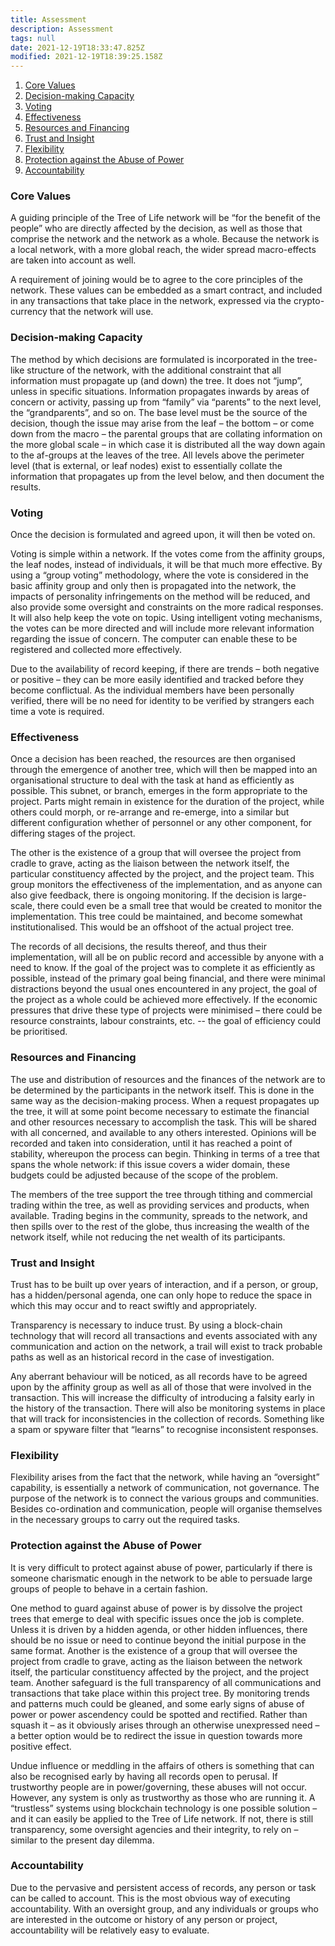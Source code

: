 ```yaml
---
title: Assessment
description: Assessment
tags: null
date: 2021-12-19T18:33:47.825Z
modified: 2021-12-19T18:39:25.158Z
---
```


1. [Core Values](#core-values)
2. [Decision-making Capacity](#decision-making-capacity)
3. [Voting](#voting)
4. [Effectiveness](#effectiveness)
5. [Resources and Financing](#resources-and-financing)
6. [Trust and Insight](#trust-and-insight)
7. [Flexibility](#flexibility)
8. [Protection against the Abuse of Power](#protection-against-the-abuse-of-power)
9. [Accountability](#accountability)

### Core Values

A guiding principle of the Tree of Life network will be “for the benefit of the people” who are directly affected by the decision, as well as those that comprise the network and the network as a whole. Because the network is a local network, with a more global reach, the wider spread macro-effects are taken into account as well.

A requirement of joining would be to agree to the core principles of the network. These values can be embedded as a smart contract, and included in any transactions that take place in the network, expressed via the crypto-currency that the network will use.

### Decision-making Capacity

The method by which decisions are formulated is incorporated in the tree-like structure of the network, with the additional constraint that all information must propagate up (and down) the tree. It does not “jump”, unless in specific situations. Information propagates inwards by areas of concern or activity, passing up from “family” via “parents” to the next level, the “grandparents”, and so on. The base level must be the source of the decision, though the issue may arise from the leaf – the bottom – or come down from the macro – the parental groups that are collating information on the more global scale – in which case it is distributed all the way down again to the af-groups at the leaves of the tree. All levels above the perimeter level (that is external, or leaf nodes) exist to essentially collate the information that propagates up from the level below, and then document the results.

### Voting

Once the decision is formulated and agreed upon, it will then be voted on.

Voting is simple within a network. If the votes come from the affinity groups, the leaf nodes, instead of individuals, it will be that much more effective. By using a “group voting” methodology, where the vote is considered in the basic affinity group and only then is propagated into the network, the impacts of personality infringements on the method will be reduced, and also provide some oversight and constraints on the more radical responses. It will also help keep the vote on topic. Using intelligent voting mechanisms, the votes can be more directed and will include more relevant information regarding the issue of concern. The computer can enable these to be registered and collected more effectively.

Due to the availability of record keeping, if there are trends – both negative or positive – they can be more easily identified and tracked before they become conflictual.
As the individual members have been personally verified, there will be no need for identity to be verified by strangers each time a vote is required.

### Effectiveness

Once a decision has been reached, the resources are then organised through the emergence of another tree, which will then be mapped into an organisational structure to deal with the task at hand as efficiently as possible. This subnet, or branch, emerges in the form appropriate to the project. Parts might remain in existence for the duration of the project, while others could morph, or re-arrange and re-emerge, into a similar but different configuration whether of personnel or any other component, for differing stages of the project.

The other is the existence of a group that will oversee the project from cradle to grave, acting as the liaison between the network itself, the particular constituency affected by the project, and the project team. This group monitors the effectiveness of the implementation, and as anyone can also give feedback, there is ongoing monitoring. If the decision is large-scale, there could even be a small tree that would be created to monitor the implementation. This tree could be maintained, and become somewhat institutionalised. This would be an offshoot of the actual project tree.

The records of all decisions, the results thereof, and thus their implementation, will all be on public record and accessible by anyone with a need to know.
If the goal of the project was to complete it as efficiently as possible, instead of the primary goal being financial, and there were minimal distractions beyond the usual ones encountered in any project, the goal of the project as a whole could be achieved more effectively. If the economic pressures that drive these type of projects were minimised – there could be resource constraints, labour constraints, etc. -- the goal of efficiency could be prioritised.

### Resources and Financing

The use and distribution of resources and the finances of the network are to be determined by the participants in the network itself. This is done in the same way as the decision-making process. When a request propagates up the tree, it will at some point become necessary to estimate the financial and other resources necessary to accomplish the task. This will be shared with all concerned, and available to any others interested. Opinions will be recorded and taken into consideration, until it has reached a point of stability, whereupon the process can begin. Thinking in terms of a tree that spans the whole network: if this issue covers a wider domain, these budgets could be adjusted because of the scope of the problem.

The members of the tree support the tree through tithing and commercial trading within the tree, as well as providing services and products, when available. Trading begins in the community, spreads to the network, and then spills over to the rest of the globe, thus increasing the wealth of the network itself, while not reducing the net wealth of its participants.

### Trust and Insight

Trust has to be built up over years of interaction, and if a person, or group, has a hidden/personal agenda, one can only hope to reduce the space in which this may occur and to react swiftly and appropriately.

Transparency is necessary to induce trust. By using a block-chain technology that will record all transactions and events associated with any communication and action on the network, a trail will exist to track probable paths as well as an historical record in the case of investigation.

Any aberrant behaviour will be noticed, as all records have to be agreed upon by the affinity group as well as all of those that were involved in the transaction. This will increase the difficulty of introducing a falsity early in the history of the transaction. There will also be monitoring systems in place that will track for inconsistencies in the collection of records. Something like a spam or spyware filter that “learns” to recognise inconsistent responses.

### Flexibility

Flexibility arises from the fact that the network, while having an “oversight” capability, is essentially a network of communication, not governance. The purpose of the network is to connect the various groups and communities. Besides co-ordination and communication, people will organise themselves in the necessary groups to carry out the required tasks.

### Protection against the Abuse of Power

It is very difficult to protect against abuse of power, particularly if there is someone charismatic enough in the network to be able to persuade large groups of people to behave in a certain fashion.

One method to guard against abuse of power is by dissolve the project trees that emerge to deal with specific issues once the job is complete. Unless it is driven by a hidden agenda, or other hidden influences, there should be no issue or need to continue beyond the initial purpose in the same format. Another is the existence of a group that will oversee the project from cradle to grave, acting as the liaison between the network itself, the particular constituency affected by the project, and the project team.
Another safeguard is the full transparency of all communications and transactions that take place within this project tree. By monitoring trends and patterns much could be gleaned, and some early signs of abuse of power or power ascendency could be spotted and rectified. Rather than squash it – as it obviously arises through an otherwise unexpressed need – a better option would be to redirect the issue in question towards more positive effect.

Undue influence or meddling in the affairs of others is something that can also be recognised early by having all records open to perusal. If trustworthy people are in power/governing, these abuses will not occur. However, any system is only as trustworthy as those who are running it. A “trustless” systems using blockchain technology is one possible solution – and it can easily be applied to the Tree of Life network. If not, there is still transparency, some oversight agencies and their integrity, to rely on – similar to the present day dilemma.

### Accountability

Due to the pervasive and persistent access of records, any person or task can be called to account. This is the most obvious way of executing accountability. With an oversight group, and any individuals or groups who are interested in the outcome or history of any person or project, accountability will be relatively easy to evaluate.
